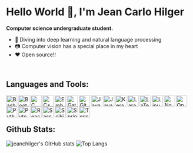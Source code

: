 # Hello World 👋, I'm Jean Carlo Hilger
**Computer science undergraduate student.**

- :microscope: Diving into deep learning and natural language processing
- :camera: Computer vision has a special place in my heart
- :heart: Open source!!

<br />

## Languages and Tools:
<!-- <p align="left"> -->
<img align="left" width="30px" height="auto" alt="Bash" title="Bash" src="https://simpleicons.org/icons/gnubash.svg" />
<img align="left" width="30px" height="auto" alt="Bootstrap" title="Bootstrap" src="https://simpleicons.org/icons/bootstrap.svg" />
<img align="left" width="30px" height="auto" alt="C" title="C" src="https://simpleicons.org/icons/c.svg" />
<img align="left" width="30px" height="auto" alt="C++" title="C++" src="https://simpleicons.org/icons/cplusplus.svg" />
<img align="left" width="30px" height="auto" alt="Emberjs" title="Emberjs" src="https://simpleicons.org/icons/ember-dot-js.svg" />
<img align="left" width="30px" height="auto" alt="Gatsby" title="Gatsby" src="https://simpleicons.org/icons/gatsby.svg" />
<img align="left" width="30px" height="auto" alt="Git" title="Git" src="https://simpleicons.org/icons/git.svg" />
<img align="left" width="30px" height="auto" alt="Java" title="Java" src="https://simpleicons.org/icons/java.svg" />
<img align="left" width="30px" height="auto" alt="JavaScript" title="JavaScript" src="https://simpleicons.org/icons/javascript.svg" />
<img align="left" width="30px" height="auto" alt="Keras" title="Keras" src="https://simpleicons.org/icons/keras.svg" />
<img align="left" width="30px" height="auto" alt="Laravel" title="Laravel" src="https://simpleicons.org/icons/laravel.svg" />
<img align="left" width="30px" height="auto" alt="LaTex" title="LaTex" src="https://simpleicons.org/icons/latex.svg" />
<img align="left" width="30px" height="auto" alt="Linux" title="Linux" src="https://simpleicons.org/icons/linux.svg" />
<img align="left" width="30px" height="auto" alt="Nodejs" title="Nodejs" src="https://simpleicons.org/icons/node-dot-js.svg" />
<img align="left" width="30px" height="auto" alt="OpenCV" title="OpenCV" src="https://simpleicons.org/icons/opencv.svg" />
<img align="left" width="30px" height="auto" alt="Python" title="Python" src="https://simpleicons.org/icons/python.svg" />
<img align="left" width="30px" height="auto" alt="Pytorch" title="Pytorch" src="https://simpleicons.org/icons/pytorch.svg" />
<img align="left" width="30px" height="auto" alt="Reactjs" title="Reactjs" src="https://simpleicons.org/icons/react.svg" />
<img align="left" width="30px" height="auto" alt="Sass" title="Sass" src="https://simpleicons.org/icons/sass.svg" />
<img align="left" width="30px" height="auto" alt="Scikit Learn" title="Scikit Learn" src="https://simpleicons.org/icons/scikit-learn.svg" />
<img align="left" width="30px" height="auto" alt="Spring" title="Spring" src="https://simpleicons.org/icons/spring.svg" />
<img align="left" width="30px" height="auto" alt="Tensorflow" title="Tensorflow" src="https://simpleicons.org/icons/tensorflow.svg" />
<!-- </p> -->

<br />
<br />
<br />

## Github Stats:
<!-- Github Stats -->
![jeanchilger's GitHub stats](https://github-readme-stats.vercel.app/api?username=jeanchilger&show_icons=true&count_private=true&hide_border=true&title_color=fff&text_color=efefef&icon_color=fff&bg_color=45,d44e37,5764a6)
![Top Langs](https://github-readme-stats.vercel.app/api/top-langs/?username=jeanchilger&layout=compact&hide=starlark&langs_count=7&hide_border=true&title_color=5764a6&text_color=5764a6)
